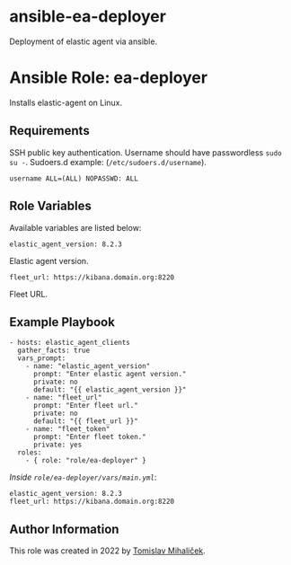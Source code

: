 # ansible-ea-deployer
Deployment of elastic agent via ansible.

# Ansible Role: ea-deployer

Installs elastic-agent on Linux.

## Requirements

SSH public key authentication. Username should have passwordless `sudo su -`. Sudoers.d example: (`/etc/sudoers.d/username`).

    username ALL=(ALL) NOPASSWD: ALL

## Role Variables

Available variables are listed below:

    elastic_agent_version: 8.2.3

Elastic agent version.

    fleet_url: https://kibana.domain.org:8220

Fleet URL.

## Example Playbook

    - hosts: elastic_agent_clients
      gather_facts: true
      vars_prompt:
        - name: "elastic_agent_version"
          prompt: "Enter elastic agent version."
          private: no
          default: "{{ elastic_agent_version }}"
        - name: "fleet_url"
          prompt: "Enter fleet url."
          private: no
          default: "{{ fleet_url }}"
        - name: "fleet_token"
          prompt: "Enter fleet token."
          private: yes
      roles:
        - { role: "role/ea-deployer" }

*Inside `role/ea-deployer/vars/main.yml`*:

    elastic_agent_version: 8.2.3
    fleet_url: https://kibana.domain.org:8220

## Author Information

This role was created in 2022 by [Tomislav Mihaliček](https://tmihalicek.github.io/).

